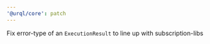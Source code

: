 ```yaml
---
'@urql/core': patch
---
```


Fix error-type of an `ExecutionResult` to line up with subscription-libs
